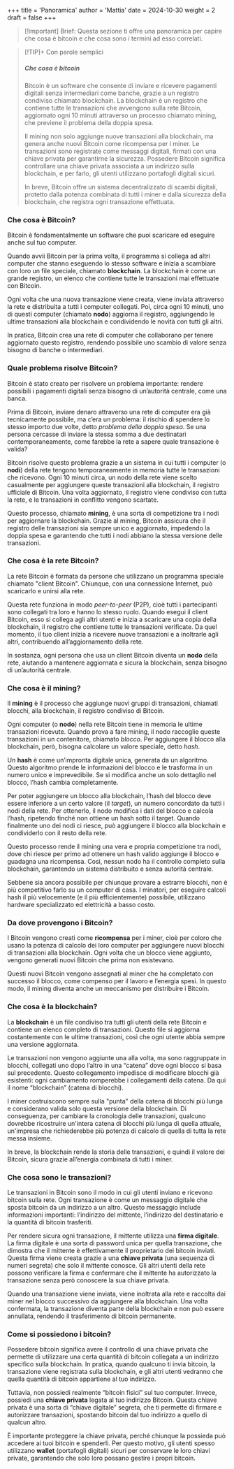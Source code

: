 +++
title = 'Panoramica'
author = 'Mattia'
date = 2024-10-30
weight = 2
draft = false
+++

> [!important] Brief:
> Questa sezione ti offre una panoramica per capire che cosa è bitcoin e che cosa sono i termini ad esso correlati.

> [!TIP]+ Con parole semplici
> ##### Che cosa è bitcoin
> Bitcoin è un software che consente di inviare e ricevere pagamenti digitali senza intermediari come banche, grazie a un registro condiviso chiamato blockchain. La blockchain è un registro che contiene tutte le transazioni che avvengono sulla rete Bitcoin, aggiornato ogni 10 minuti attraverso un processo chiamato mining, che previene il problema della doppia spesa.
> 
> Il mining non solo aggiunge nuove transazioni alla blockchain, ma genera anche nuovi Bitcoin come ricompensa per i miner. Le transazioni sono registrate come messaggi digitali, firmati con una chiave privata per garantirne la sicurezza. Possedere Bitcoin significa controllare una chiave privata associata a un indirizzo sulla blockchain, e per farlo, gli utenti utilizzano portafogli digitali sicuri.
> 
> In breve, Bitcoin offre un sistema decentralizzato di scambi digitali, protetto dalla potenza combinata di tutti i miner e dalla sicurezza della blockchain, che registra ogni transazione effettuata.

### Che cosa è Bitcoin?

Bitcoin è fondamentalmente un software che puoi scaricare ed eseguire anche sul tuo computer.

Quando avvii Bitcoin per la prima volta, il programma si collega ad altri computer che stanno eseguendo lo stesso software e inizia a scambiare con loro un file speciale, chiamato **blockchain**. La blockchain è come un grande registro, un elenco che contiene tutte le transazioni mai effettuate con Bitcoin.

Ogni volta che una nuova transazione viene creata, viene inviata attraverso la rete e distribuita a tutti i computer collegati. Poi, circa ogni 10 minuti, uno di questi computer (chiamato **nodo**) aggiorna il registro, aggiungendo le ultime transazioni alla blockchain e condividendo le novità con tutti gli altri.

In pratica, Bitcoin crea una rete di computer che collaborano per tenere aggiornato questo registro, rendendo possibile uno scambio di valore senza bisogno di banche o intermediari.

### Quale problema risolve Bitcoin?

Bitcoin è stato creato per risolvere un problema importante: rendere possibili i pagamenti digitali senza bisogno di un’autorità centrale, come una banca.

Prima di Bitcoin, inviare denaro attraverso una rete di computer era già tecnicamente possibile, ma c’era un problema: il rischio di spendere lo stesso importo due volte, detto _problema della doppia spesa_. Se una persona cercasse di inviare la stessa somma a due destinatari contemporaneamente, come farebbe la rete a sapere quale transazione è valida?

Bitcoin risolve questo problema grazie a un sistema in cui tutti i computer (o **nodi**) della rete tengono temporaneamente in memoria tutte le transazioni che ricevono. Ogni 10 minuti circa, un nodo della rete viene scelto casualmente per aggiungere queste transazioni alla blockchain, il registro ufficiale di Bitcoin. Una volta aggiornato, il registro viene condiviso con tutta la rete, e le transazioni in conflitto vengono scartate.

Questo processo, chiamato **mining**, è una sorta di competizione tra i nodi per aggiornare la blockchain. Grazie al mining, Bitcoin assicura che il registro delle transazioni sia sempre unico e aggiornato, impedendo la doppia spesa e garantendo che tutti i nodi abbiano la stessa versione delle transazioni.

### Che cosa è la rete Bitcoin?

La rete Bitcoin è formata da persone che utilizzano un programma speciale chiamato "client Bitcoin". Chiunque, con una connessione Internet, può scaricarlo e unirsi alla rete.

Questa rete funziona in modo _peer-to-peer_ (P2P), cioè tutti i partecipanti sono collegati tra loro e hanno lo stesso ruolo. Quando esegui il client Bitcoin, esso si collega agli altri utenti e inizia a scaricare una copia della blockchain, il registro che contiene tutte le transazioni verificate. Da quel momento, il tuo client inizia a ricevere nuove transazioni e a inoltrarle agli altri, contribuendo all’aggiornamento della rete.

In sostanza, ogni persona che usa un client Bitcoin diventa un **nodo** della rete, aiutando a mantenere aggiornata e sicura la blockchain, senza bisogno di un’autorità centrale.

### Che cosa è il mining?

Il **mining** è il processo che aggiunge nuovi gruppi di transazioni, chiamati blocchi, alla blockchain, il registro condiviso di Bitcoin.

Ogni computer (o **nodo**) nella rete Bitcoin tiene in memoria le ultime transazioni ricevute. Quando prova a fare mining, il nodo raccoglie queste transazioni in un contenitore, chiamato _blocco_. Per aggiungere il blocco alla blockchain, però, bisogna calcolare un valore speciale, detto _hash_.

Un **hash** è come un’impronta digitale unica, generata da un algoritmo. Questo algoritmo prende le informazioni del blocco e le trasforma in un numero unico e imprevedibile. Se si modifica anche un solo dettaglio nel blocco, l’hash cambia completamente.

Per poter aggiungere un blocco alla blockchain, l’hash del blocco deve essere inferiore a un certo valore (il _target_), un numero concordato da tutti i nodi della rete. Per ottenerlo, il nodo modifica i dati del blocco e calcola l’hash, ripetendo finché non ottiene un hash sotto il target. Quando finalmente uno dei nodi ci riesce, può aggiungere il blocco alla blockchain e condividerlo con il resto della rete.

Questo processo rende il mining una vera e propria competizione tra nodi, dove chi riesce per primo ad ottenere un hash valido aggiunge il blocco e guadagna una ricompensa. Così, nessun nodo ha il controllo completo sulla blockchain, garantendo un sistema distribuito e senza autorità centrale.

Sebbene sia ancora possibile per chiunque provare a estrarre blocchi, non è più competitivo farlo su un computer di casa. I minatori, per eseguire calcoli hash il più velocemente (e il più efficientemente) possibile, utilizzano hardware specializzato ed elettricità a basso costo.

### Da dove provengono i Bitcoin?

I Bitcoin vengono creati come **ricompensa** per i miner, cioè per coloro che usano la potenza di calcolo dei loro computer per aggiungere nuovi blocchi di transazioni alla blockchain. Ogni volta che un blocco viene aggiunto, vengono generati nuovi Bitcoin che prima non esistevano.

Questi nuovi Bitcoin vengono assegnati al miner che ha completato con successo il blocco, come compenso per il lavoro e l’energia spesi. In questo modo, il mining diventa anche un meccanismo per distribuire i Bitcoin.

### Che cosa è la blockchain?

La **blockchain** è un file condiviso tra tutti gli utenti della rete Bitcoin e contiene un elenco completo di transazioni. Questo file si aggiorna costantemente con le ultime transazioni, così che ogni utente abbia sempre una versione aggiornata.

Le transazioni non vengono aggiunte una alla volta, ma sono raggruppate in blocchi, collegati uno dopo l’altro in una “catena” dove ogni blocco si basa sul precedente. Questo collegamento impedisce di modificare blocchi già esistenti: ogni cambiamento romperebbe i collegamenti della catena. Da qui il nome “blockchain” (catena di blocchi).

I miner costruiscono sempre sulla "punta" della catena di blocchi più lunga e considerano valida solo questa versione della blockchain. Di conseguenza, per cambiare la cronologia delle transazioni, qualcuno dovrebbe ricostruire un'intera catena di blocchi più lunga di quella attuale, un'impresa che richiederebbe più potenza di calcolo di quella di tutta la rete messa insieme.

In breve, la blockchain rende la storia delle transazioni, e quindi il valore dei Bitcoin, sicura grazie all’energia combinata di tutti i miner.

### Che cosa sono le transazioni?

Le transazioni in Bitcoin sono il modo in cui gli utenti inviano e ricevono bitcoin sulla rete. Ogni transazione è come un messaggio digitale che sposta bitcoin da un indirizzo a un altro. Questo messaggio include informazioni importanti: l’indirizzo del mittente, l’indirizzo del destinatario e la quantità di bitcoin trasferiti.

Per rendere sicura ogni transazione, il mittente utilizza una **firma digitale**. La firma digitale è una sorta di password unica per quella transazione, che dimostra che il mittente è effettivamente il proprietario dei bitcoin inviati. Questa firma viene creata grazie a una **chiave privata** (una sequenza di numeri segreta) che solo il mittente conosce. Gli altri utenti della rete possono verificare la firma e confermare che il mittente ha autorizzato la transazione senza però conoscere la sua chiave privata.

Quando una transazione viene inviata, viene inoltrata alla rete e raccolta dai miner nel blocco successivo da aggiungere alla blockchain. Una volta confermata, la transazione diventa parte della blockchain e non può essere annullata, rendendo il trasferimento di bitcoin permanente.

### Come si possiedono i bitcoin?

Possedere bitcoin significa avere il controllo di una chiave privata che permette di utilizzare una certa quantità di bitcoin collegata a un indirizzo specifico sulla blockchain. In pratica, quando qualcuno ti invia bitcoin, la transazione viene registrata sulla blockchain, e gli altri utenti vedranno che quella quantità di bitcoin appartiene al tuo indirizzo.

Tuttavia, non possiedi realmente “bitcoin fisici” sul tuo computer. Invece, possiedi una **chiave privata** legata al tuo indirizzo Bitcoin. Questa chiave privata è una sorta di “chiave digitale” segreta, che ti permette di firmare e autorizzare transazioni, spostando bitcoin dal tuo indirizzo a quello di qualcun altro.

È importante proteggere la chiave privata, perché chiunque la possieda può accedere ai tuoi bitcoin e spenderli. Per questo motivo, gli utenti spesso utilizzano **wallet** (portafogli digitali) sicuri per conservare le loro chiavi private, garantendo che solo loro possano gestire i propri bitcoin.


